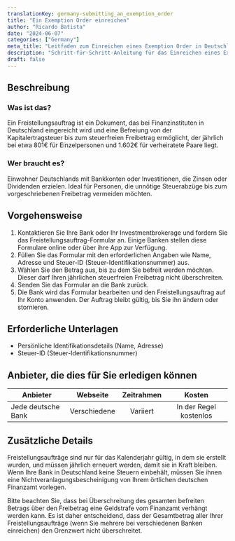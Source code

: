 ```yaml
---
translationKey: germany-submitting_an_exemption_order
title: "Ein Exemption Order einreichen"
author: "Ricardo Batista"
date: "2024-06-07"
categories: ["Germany"]
meta_title: "Leitfaden zum Einreichen eines Exemption Order in Deutschland"
description: "Schritt-für-Schritt-Anleitung für das Einreichen eines Exemption Order (Freistellungsauftrag) in Deutschland"
draft: false
---
```


## Beschreibung
### Was ist das?
Ein Freistellungsauftrag ist ein Dokument, das bei Finanzinstituten in Deutschland eingereicht wird und eine Befreiung von der Kapitalertragsteuer bis zum steuerfreien Freibetrag ermöglicht, der jährlich bei etwa 801€ für Einzelpersonen und 1.602€ für verheiratete Paare liegt.

### Wer braucht es?
Einwohner Deutschlands mit Bankkonten oder Investitionen, die Zinsen oder Dividenden erzielen. Ideal für Personen, die unnötige Steuerabzüge bis zum vorgeschriebenen Freibetrag vermeiden möchten.

## Vorgehensweise
1. Kontaktieren Sie Ihre Bank oder Ihr Investmentbrokerage und fordern Sie das Freistellungsauftrag-Formular an. Einige Banken stellen diese Formulare online oder über ihre App zur Verfügung.
2. Füllen Sie das Formular mit den erforderlichen Angaben wie Name, Adresse und Steuer-ID (Steuer-Identifikationsnummer) aus.
3. Wählen Sie den Betrag aus, bis zu dem Sie befreit werden möchten. Dieser darf Ihren jährlichen steuerfreien Freibetrag nicht überschreiten.
4. Senden Sie das Formular an die Bank zurück.
5. Die Bank wird das Formular bearbeiten und den Freistellungsauftrag auf Ihr Konto anwenden. Der Auftrag bleibt gültig, bis Sie ihn ändern oder stornieren.

## Erforderliche Unterlagen
* Persönliche Identifikationsdetails (Name, Adresse)
* Steuer-ID (Steuer-Identifikationsnummer)

## Anbieter, die dies für Sie erledigen können

| Anbieter        |     Webseite     |     Zeitrahmen    |       Kosten      |
| --------------- | --------------- |  :-------------: | :-------------: |
| Jede deutsche Bank | Verschiedene | Variiert | In der Regel kostenlos |

## Zusätzliche Details
Freistellungsaufträge sind nur für das Kalenderjahr gültig, in dem sie erstellt wurden, und müssen jährlich erneuert werden, damit sie in Kraft bleiben. Wenn Ihre Bank in Deutschland keine Steuern einbehält, müssen Sie ihnen eine Nichtveranlagungsbescheinigung von Ihrem örtlichen deutschen Finanzamt vorlegen.

Bitte beachten Sie, dass bei Überschreitung des gesamten befreiten Betrags über den Freibetrag eine Geldstrafe vom Finanzamt verhängt werden kann. Es ist daher entscheidend, dass der Gesamtbetrag aller Ihrer Freistellungsaufträge (wenn Sie mehrere bei verschiedenen Banken einreichen) den Grenzwert nicht überschreitet.